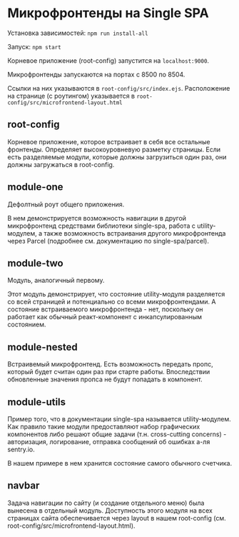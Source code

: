 # Микрофронтенды на Single SPA

Установка зависимостей: `npm run install-all`

Запуск: `npm start`

Корневое приложение (root-config) запустится на `localhost:9000`.

Микрофронтенды запускаются на портах с 8500 по 8504.

Ссылки на них указываются в `root-config/src/index.ejs`.
Расположение на странице (с роутингом) указывается в `root-config/src/microfrontend-layout.html`

## root-config

Корневое приложение, которое встраивает в себя все остальные фронтенды.
Определяет высокоуровневую разметку страницы.
Если есть разделяемые модули, которые должны загрузиться один раз, они должны загружаться в root-config.

## module-one

Дефолтный роут общего приложения.

В нем демонстрируется возможность навигации в другой микрофронтенд средствами библиотеки single-spa, работа с utility-модулем, а также возможность встраивания другого микрофронтенда через Parcel (подробнее см. документацию по single-spa/parcel).

## module-two

Модуль, аналогичный первому.

Этот модуль демонстрирует, что состояние utility-модуля разделяется со всей страницей и потенциально со всеми микрофронтендами.
А состояние встраиваемого микрофронтенда - нет, поскольку он работает как обычный реакт-компонент с инкапсулированным состоянием.

## module-nested

Встраивемый микрофронтенд. Есть возможность передать пропс, который будет считан один раз при старте работы. Впоследствии обновленные значения пропса не будут попадать в компонент.

## module-utils

Пример того, что в документации single-spa называется utility-модулем. Как правило такие модули предоставляют набор графических компонентов либо решают общие задачи (т.н. cross-cutting concerns) - авторизация, логирование, отправка сообщений об ошибках а-ля sentry.io.

В нашем примере в нем хранится состояние самого обычного счетчика.

## navbar

Задача навигации по сайту (и создание отдельного меню) была вынесена в отдельный модуль.
Доступность этого модуля на всех страницах сайта обеспечивается через layout в нашем root-config (см. root-config/src/microfrontend-layout.html).
